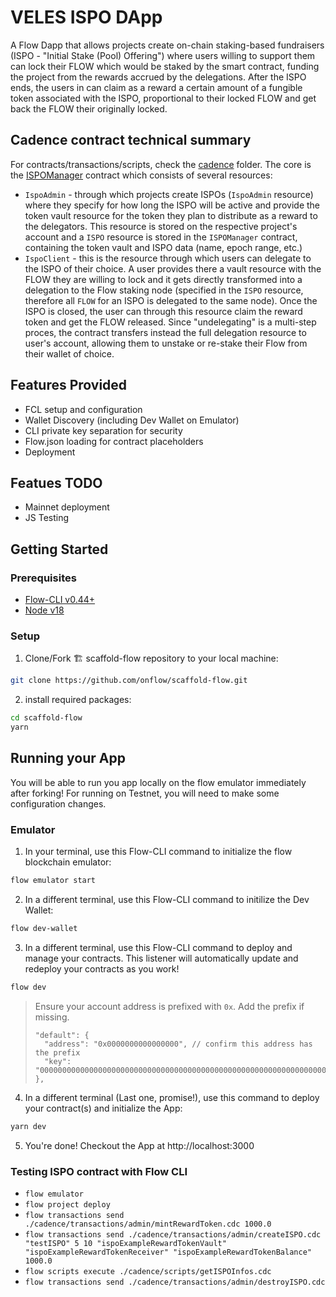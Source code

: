 # VELES ISPO DApp

A Flow Dapp that allows projects create on-chain staking-based fundraisers (ISPO - "Initial Stake (Pool) Offering") where users willing to support
them can lock their FLOW which would be staked by the smart contract, funding the project from the rewards accrued by the delegations.
After the ISPO ends, the users in can claim as a reward a certain amount of a fungible token associated with the ISPO, proportional
to their locked FLOW and get back the FLOW their originally locked.

## Cadence contract technical summary

For contracts/transactions/scripts, check the [cadence](/cadence/) folder. The core is the [ISPOManager](/cadence/contracts/ISPOManager.cdc)
contract which consists of several resources:

- `IspoAdmin` - through which projects create ISPOs (`IspoAdmin` resource) where they specify for how long the ISPO will be active and
  provide the token vault resource for the token they plan to distribute as a reward to the delegators. This resource is stored on the respective
  project's account and a `ISPO` resource is stored in the `ISPOManager` contract, containing the token vault and ISPO data (name, epoch range, etc.)
- `IspoClient` - this is the resource through which users can delegate to the ISPO of their choice. A user provides there a vault resource with the FLOW
  they are willing to lock and it gets directly transformed into a delegation to the Flow staking node (specified in the `ISPO` resource, therefore all `FLOW` for an ISPO is delegated to the same node).
  Once the ISPO is closed, the user can through this resource claim the reward token and get the FLOW released. Since "undelegating" is a multi-step proces, the contract
  transfers instead the full delegation resource to user's account, allowing them to unstake or re-stake their Flow from their wallet of choice.

## Features Provided

- FCL setup and configuration
- Wallet Discovery (including Dev Wallet on Emulator)
- CLI private key separation for security
- Flow.json loading for contract placeholders
- Deployment

## Featues TODO

- Mainnet deployment
- JS Testing

## Getting Started

### Prerequisites

- [Flow-CLI v0.44+](https://github.com/onflow/flow-cli)
- [Node v18](https://nodejs.org/en/download/)

### Setup

1.  Clone/Fork 🏗 scaffold-flow repository to your local machine:

```bash
git clone https://github.com/onflow/scaffold-flow.git
```

2. install required packages:

```bash
cd scaffold-flow
yarn
```

## Running your App

You will be able to run you app locally on the flow emulator immediately after forking! For running on Testnet, you will need to make some configuration changes.

### Emulator

1. In your terminal, use this Flow-CLI command to initialize the flow blockchain emulator:

```bash
flow emulator start
```

2. In a different terminal, use this Flow-CLI command to initilize the Dev Wallet:

```bash
flow dev-wallet
```

3. In a different terminal, use this Flow-CLI command to deploy and manage your contracts. This listener will automatically update and redeploy your contracts as you work!

```bash
flow dev
```

> Ensure your account address is prefixed with `0x`. Add the prefix if missing.
>
> ```
> "default": {
>   "address": "0x0000000000000000", // confirm this address has the prefix
>   "key": "0000000000000000000000000000000000000000000000000000000000000000"
> },
> ```

4. In a different terminal (Last one, promise!), use this command to deploy your contract(s) and initialize the App:

```bash
yarn dev
```

5. You're done! Checkout the App at http://localhost:3000

### Testing ISPO contract with Flow CLI

- `flow emulator`
- `flow project deploy`
- `flow transactions send ./cadence/transactions/admin/mintRewardToken.cdc 1000.0`
- `flow transactions send ./cadence/transactions/admin/createISPO.cdc "testISPO" 5 10 "ispoExampleRewardTokenVault" "ispoExampleRewardTokenReceiver" "ispoExampleRewardTokenBalance" 1000.0 `
- `flow scripts execute ./cadence/scripts/getISPOInfos.cdc`
- `flow transactions send ./cadence/transactions/admin/destroyISPO.cdc`
